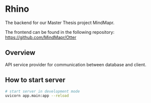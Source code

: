 # Rhino
The backend for our Master Thesis project MindMapr.

The frontend can be found in the following repository: https://github.com/MindMapr/Otter

## Overview
API service provider for communication between database and client.

## How to start server
```bash
# start server in development mode
uvicorn app.main:app --reload
```
